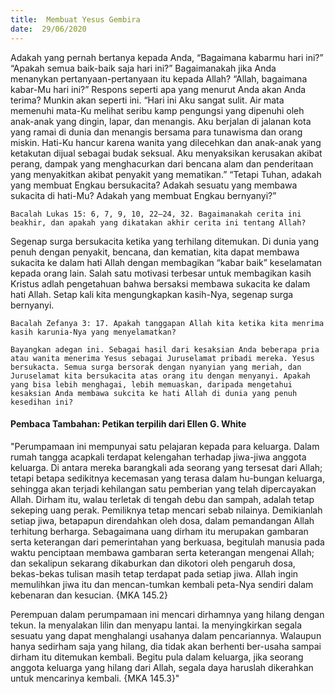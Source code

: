 ```yaml
---
title:  Membuat Yesus Gembira
date:  29/06/2020
---
```


Adakah yang pernah bertanya kepada Anda, “Bagaimana kabarmu hari ini?” “Apakah semua baik-baik saja hari ini?” Bagaimanakah jika Anda menanykan pertanyaan-pertanyaan itu kepada Allah? “Allah, bagaimana kabar-Mu hari ini?” Respons seperti apa yang menurut Anda akan Anda terima? Munkin akan seperti ini. “Hari ini Aku sangat sulit. Air mata memenuhi mata-Ku melihat seribu kamp pengungsi yang dipenuhi oleh anak-anak yang dingin, lapar, dan menangis. Aku berjalan di jalanan kota yang ramai di dunia dan menangis bersama para tunawisma dan orang miskin. Hati-Ku hancur karena wanita yang dilecehkan dan anak-anak yang ketakutan dijual sebagai budak seksual. Aku menyaksikan kerusakan akibat perang, dampak yang menghacurkan dari bencana alam dan penderitaan yang menyakitkan akibat penyakit yang mematikan.” “Tetapi Tuhan, adakah yang membuat Engkau bersukacita? Adakah sesuatu yang membawa sukacita di hati-Mu? Adakah yang membuat Engkau bernyanyi?”

`Bacalah Lukas 15: 6, 7, 9, 10, 22–24, 32. Bagaimanakah cerita ini beakhir, dan apakah yang dikatakan akhir cerita ini tentang Allah?`

Segenap surga bersukacita ketika yang terhilang ditemukan. Di dunia yang penuh dengan penyakit, bencana, dan kematian, kita dapat membawa sukacita ke dalam hati Allah dengan membagikan “kabar baik” keselamatan kepada orang lain. Salah satu motivasi terbesar untuk membagikan kasih Kristus adlah pengetahuan bahwa bersaksi membawa sukacita ke dalam hati Allah. Setap kali kita mengungkapkan kasih-Nya, segenap surga bernyanyi.

`Bacalah Zefanya 3: 17. Apakah tanggapan Allah kita ketika kita menrima kasih karunia-Nya yang menyelamatkan?`

`Bayangkan adegan ini. Sebagai hasil dari kesaksian Anda beberapa pria atau wanita menerima Yesus sebagai Juruselamat pribadi mereka. Yesus bersukacta. Semua surga bersorak dengan nyanyian yang meriah, dan Juruselamat kita bersukacita atas orang itu dengan menyanyi. Apakah yang bisa lebih menghagai, lebih memuaskan, daripada mengetahui kesaksian Anda membawa sukcita ke hati Allah di dunia yang penuh kesedihan ini?`

#### Pembaca Tambahan: Petikan terpilih dari Ellen G. White

"Perumpamaan ini mempunyai satu pelajaran kepada para keluarga. Dalam rumah tangga acapkali terdapat kelengahan terhadap jiwa-jiwa anggota keluarga. Di antara mereka barangkali ada seorang yang tersesat dari Allah; tetapi betapa sedikitnya kecemasan yang terasa dalam hu-bungan keluarga, sehingga akan terjadi kehilangan satu pemberian yang telah dipercayakan Allah. Dirham itu, walau terletak di tengah debu dan sampah, adalah tetap sekeping uang perak. Pemiliknya tetap mencari sebab nilainya. Demikianlah setiap jiwa, betapapun direndahkan oleh dosa, dalam pemandangan Allah terhitung berharga. Sebagaimana uang dirham itu merupakan gambaran serta keterangan dari pemerintahan yang berkuasa, begitulah manusia pada waktu penciptaan membawa gambaran serta keterangan mengenai Allah; dan sekalipun sekarang dikaburkan dan dikotori oleh pengaruh dosa, bekas-bekas tulisan masih tetap terdapat pada setiap jiwa. Allah ingin memulihkan jiwa itu dan mencan-tumkan kembali peta-Nya sendiri dalam kebenaran dan kesucian. {MKA 145.2}

Perempuan dalam perumpamaan ini mencari dirhamnya yang hilang dengan tekun. Ia menyalakan lilin dan menyapu lantai. Ia menyingkirkan segala sesuatu yang dapat menghalangi usahanya dalam pencariannya. Walaupun hanya sedirham saja yang hilang, dia tidak akan berhenti ber-usaha sampai dirham itu ditemukan kembali. Begitu pula dalam keluarga, jika seorang anggota keluarga yang hilang dari Allah, segala daya haruslah dikerahkan untuk mencarinya kembali. {MKA 145.3}"